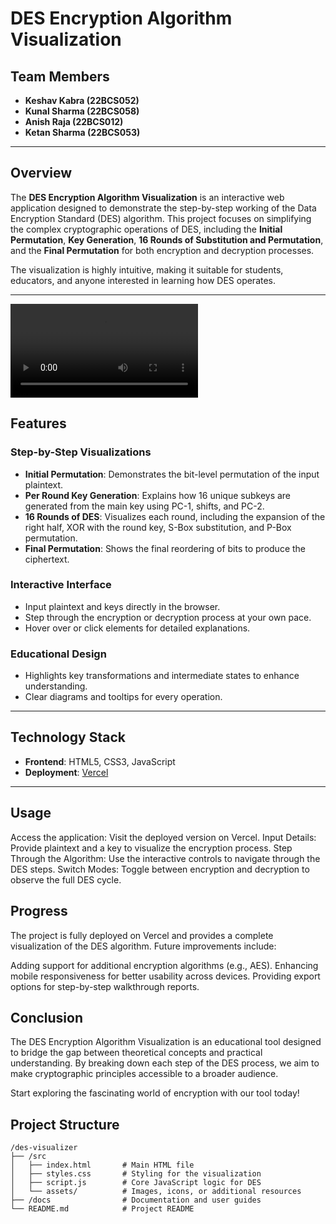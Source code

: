 # DES Encryption Algorithm Visualization

## Team Members  
- **Keshav Kabra (22BCS052)**  
- **Kunal Sharma (22BCS058)**  
- **Anish Raja (22BCS012)**  
- **Ketan Sharma (22BCS053)**  

---

## Overview  
The **DES Encryption Algorithm Visualization** is an interactive web application designed to demonstrate the step-by-step working of the Data Encryption Standard (DES) algorithm. This project focuses on simplifying the complex cryptographic operations of DES, including the **Initial Permutation**, **Key Generation**, **16 Rounds of Substitution and Permutation**, and the **Final Permutation** for both encryption and decryption processes.  

The visualization is highly intuitive, making it suitable for students, educators, and anyone interested in learning how DES operates.  

---

<video controls src="Screen Recording 2024-11-22 230813.mp4" title="Title"></video>


## Features  
### **Step-by-Step Visualizations**  
- **Initial Permutation**: Demonstrates the bit-level permutation of the input plaintext.  
- **Per Round Key Generation**: Explains how 16 unique subkeys are generated from the main key using PC-1, shifts, and PC-2.  
- **16 Rounds of DES**: Visualizes each round, including the expansion of the right half, XOR with the round key, S-Box substitution, and P-Box permutation.  
- **Final Permutation**: Shows the final reordering of bits to produce the ciphertext.

### **Interactive Interface**  
- Input plaintext and keys directly in the browser.  
- Step through the encryption or decryption process at your own pace.  
- Hover over or click elements for detailed explanations.  

### **Educational Design**  
- Highlights key transformations and intermediate states to enhance understanding.  
- Clear diagrams and tooltips for every operation.  

---

## Technology Stack  
- **Frontend**: HTML5, CSS3, JavaScript  
- **Deployment**: [Vercel](https://vercel.com)  

---


## Usage
Access the application: Visit the deployed version on Vercel.
Input Details: Provide plaintext and a key to visualize the encryption process.
Step Through the Algorithm: Use the interactive controls to navigate through the DES steps.
Switch Modes: Toggle between encryption and decryption to observe the full DES cycle.

## Progress
The project is fully deployed on Vercel and provides a complete visualization of the DES algorithm. Future improvements include:

Adding support for additional encryption algorithms (e.g., AES).
Enhancing mobile responsiveness for better usability across devices.
Providing export options for step-by-step walkthrough reports.

## Conclusion
The DES Encryption Algorithm Visualization is an educational tool designed to bridge the gap between theoretical concepts and practical understanding. By breaking down each step of the DES process, we aim to make cryptographic principles accessible to a broader audience.

Start exploring the fascinating world of encryption with our tool today!  


## Project Structure  
```plaintext
/des-visualizer
├── /src
│   ├── index.html       # Main HTML file
│   ├── styles.css       # Styling for the visualization
│   ├── script.js        # Core JavaScript logic for DES
│   └── assets/          # Images, icons, or additional resources
├── /docs                # Documentation and user guides
└── README.md            # Project README

